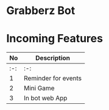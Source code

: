 Grabberz Bot
============

Incoming Features
=================
|     No      |     Description     |
| ----------- | ------------------- |
|     :-:     |         :-:         |
| 1           | Reminder for events |
| 2           | Mini Game           |
| 3           | In bot web App      |